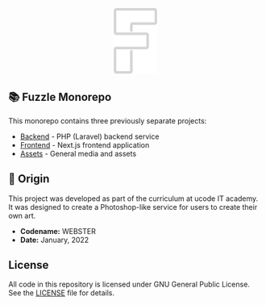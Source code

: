 <p align="center">
    <img src="./assets/logo.png" height="130px"></a>
</p>

## :books: Fuzzle Monorepo

This monorepo contains three previously separate projects:

- [Backend](./backend) - PHP (Laravel) backend service
- [Frontend](./frontend) - Next.js frontend application
- [Assets](./assets) - General media and assets

## :deciduous_tree: Origin

This project was developed as part of the curriculum at ucode IT academy. It was designed to create a Photoshop-like service for users to create their own art.

- **Codename:** WEBSTER
- **Date:** January, 2022

## License

All code in this repository is licensed under GNU General Public License. See the [LICENSE](./LICENSE) file for details.
